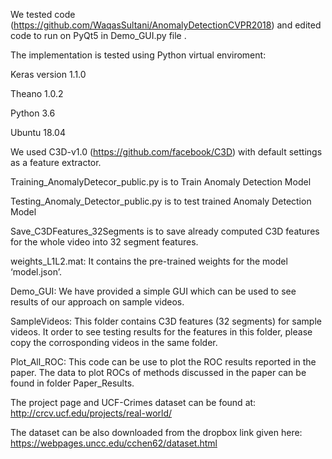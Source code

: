 We tested code (https://github.com/WaqasSultani/AnomalyDetectionCVPR2018) and edited code to run on PyQt5 in Demo_GUI.py file .


The implementation is tested using Python virtual enviroment:

Keras version 1.1.0

Theano 1.0.2

Python 3.6

Ubuntu 18.04


We used C3D-v1.0 (https://github.com/facebook/C3D) with default settings as a feature extractor.
 
Training_AnomalyDetecor_public.py is to Train Anomaly Detection Model


Testing_Anomaly_Detector_public.py is to test trained Anomaly Detection Model


Save_C3DFeatures_32Segments is to save already computed C3D features for the whole video into 32 segment features.


weights_L1L2.mat: It contains the pre-trained weights for the model ‘model.json’.

Demo_GUI: We have provided a simple GUI which can be used to see results of our approach on sample videos.

SampleVideos: This folder contains C3D features (32 segments) for sample videos. It order to see testing results for the features in this folder, please copy the corrosponding videos in the same folder.


Plot_All_ROC:  This code can be use to plot the ROC results reported in the paper. The data to plot ROCs of methods discussed in the paper can be found in folder Paper_Results.


The project page and UCF-Crimes dataset can be found at: http://crcv.ucf.edu/projects/real-world/


The dataset can be also downloaded from the dropbox link given here:
https://webpages.uncc.edu/cchen62/dataset.html
